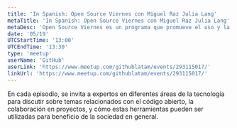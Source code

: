 ```yaml
---
title: 'In Spanish: Open Source Viernes con Miguel Raz Julia Lang'
metaTitle: 'In Spanish: Open Source Viernes con Miguel Raz Julia Lang'
metaDesc: 'Open Source Viernes es un programa que promueve el uso y la colaboración en proyectos de código abierto en la comunidad tecnológica'
date: '05/19'
UTCStartTime: '13:00'
UTCEndTime: '13:30'
type: 'meetup'
userName: 'GitHub'
userLink: 'https://www.meetup.com/githublatam/events/293115017/'
linkUrl: 'https://www.meetup.com/githublatam/events/293115017/'
---
```


En cada episodio, se invita a expertos en diferentes áreas de la tecnología para discutir sobre temas relacionados con el código abierto, la colaboración en proyectos, y cómo estas herramientas pueden ser utilizadas para beneficio de la sociedad en general.